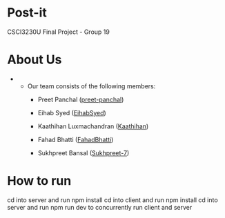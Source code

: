 # Post-it
CSCI3230U Final Project - Group 19
# About Us

- - Our team consists of the following members:
    - Preet Panchal ([preet-panchal](https://github.com/preet-panchal))
      
    - Eihab Syed ([EihabSyed](https://github.com/EihabSyed))
      
    - Kaathihan Luxmachandran ([Kaathihan](https://github.com/Kaathihan))
    
    - Fahad Bhatti ([FahadBhatti](https://github.com/FahadBhatti424))

    - Sukhpreet Bansal ([Sukhpreet-7](https://github.com/Sukhpreet-7))


# How to run
cd into server and run npm install
cd into client and run npm install
cd into server and run npm run dev to concurrently run client and server

